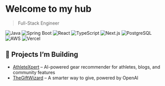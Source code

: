 # Welcome to my hub

> Full-Stack Engineer

![Java](https://img.shields.io/badge/Java-ED8B00?style=for-the-badge&logo=java&logoColor=white) 
![Spring Boot](https://img.shields.io/badge/Spring_Boot-6DB33F?style=for-the-badge&logo=spring-boot&logoColor=white) 
![React](https://img.shields.io/badge/React-20232A?style=for-the-badge&logo=react&logoColor=61DAFB) 
![TypeScript](https://img.shields.io/badge/TypeScript-007ACC?style=for-the-badge&logo=typescript&logoColor=white) 
![Next.js](https://img.shields.io/badge/Next.js-000000?style=for-the-badge&logo=nextdotjs&logoColor=white) 
![PostgreSQL](https://img.shields.io/badge/PostgreSQL-336791?style=for-the-badge&logo=postgresql&logoColor=white) 
![AWS](https://img.shields.io/badge/AWS-232F3E?style=for-the-badge&logo=amazon-aws&logoColor=white) 
![Vercel](https://img.shields.io/badge/Vercel-000000?style=for-the-badge&logo=vercel&logoColor=white)


## 🚀 Projects I’m Building
- [AthleteXpert](https://athletexpert.org) – AI-powered gear recommender for athletes, blogs, and community features
- [TheGiftWizard](https://thegiftwizard.net) – A smarter way to give, powered by OpenAI
